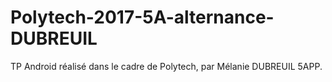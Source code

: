 # Polytech-2017-5A-alternance-DUBREUIL
TP Android réalisé dans le cadre de Polytech, par Mélanie DUBREUIL 5APP.
